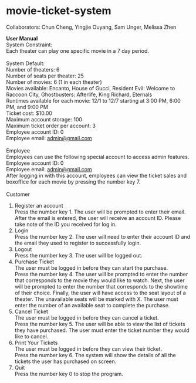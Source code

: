 # movie-ticket-system
Collaborators: Chun Cheng, Yingjie Ouyang, Sam Unger, Melissa Zhen <br>

**User Manual** <br>
System Constraint: <br>
Each theater can play one specific movie in a 7 day period. <br>
<br>
System Default: <br>
Number of theaters: 6 <br>
Number of seats per theater: 25 <br>
Number of movies: 6 (1 in each theater) <br>
Movies available: Encanto, House of Gucci, Resident Evil: Welcome to Raccoon City, Ghostbusters: Afterlife, King Richard, Eternals <br>
Runtimes available for each movie: 12/1 to 12/7 starting at 3:00 PM, 6:00 PM, and 9:00 PM <br>
Ticket cost: $10.00 <br>
Maximum account storage: 100 <br>
Maximum ticket order per account: 3 <br>
Employee account ID: 0 <br>
Employee email: admin@gmail.com <br>
<br>
Employee  <br>
Employees can use the following special account to access admin features. <br>
Employee account ID: 0 <br>
Employee email: admin@gmail.com <br>
After logging in with this account, employees can view the ticket sales and boxoffice for each movie by pressing the number key 7. <br>
<br>
Customer <br>
1. Register an account <br>
Press the number key 1. The user will be prompted to enter their email. After the email is entered, the user will receive an account ID. Please take note of the ID you received for log in. <br>
2. Login <br>
Press the number key 2. The user will need to enter their account ID and the email they used to register to successfully login.
3. Logout <br>
Press the number key 3. The user will be logged out.
4. Purchase Ticket <br>
The user must be logged in before they can start the purchase. <br>
Press the number key 4. The user will be prompted to enter the number that corresponds to the movie they would like to watch. Next, the user will be prompted to enter the number that corresponds to the showtime of their choice. Finally, the user will have access to the seat layout of a theater. The unavailable seats will be marked with X. The user must enter the number of an available seat to complete the purchase. <br>
5. Cancel Ticket <br>
The user must be logged in before they can cancel a ticket. <br>
Press the number key 5. The user will be able to view the list of tickets they have purchased. The user must enter the ticket number they would like to cancel. <br>
6. Print Your Tickets <br>
The user must be logged in before they can view their ticket. <br>
Press the number key 6. The system will show the details of all the tickets the user has purchased on screen. <br>
7. Quit <br>
Press the number key 0 to stop the program.
